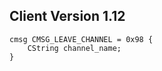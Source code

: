 ## Client Version 1.12

```rust,ignore
cmsg CMSG_LEAVE_CHANNEL = 0x98 {
    CString channel_name;    
}

```
